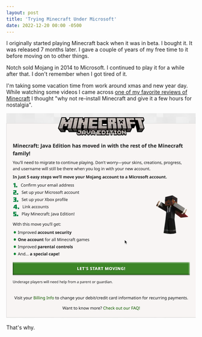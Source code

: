 ```yaml
---
layout: post
title: 'Trying Minecraft Under Microsoft'
date: 2022-12-20 00:00 -0500
---
```

I originally started playing Minecraft back when it was in beta.  I bought it.
It was released 7 months later.  I gave a couple of years of my free time to it before
moving on to other things.

Notch sold Mojang in 2014 to Microsoft.  I continued to play it for a while after that.
I don't remember when I got tired of it.

I'm taking some vacation time from work around xmas and new year day.
While watching some videos I came across [one of my favorite reviews of Minecraft](https://www.youtube.com/watch?v=4wgQvij3rVE)
I thought "why not re-install Minecraft and give it a few hours for nostalgia".

![migrate to microsoft account](assets/pics/2022-12-20_23-49-57.png)

That's why.